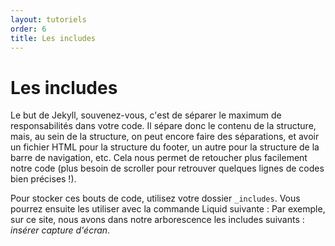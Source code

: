 ```yaml
---
layout: tutoriels
order: 6
title: Les includes
---
```

# Les includes
Le but de Jekyll, souvenez-vous, c'est de séparer le maximum de responsabilités dans votre code. Il sépare donc le contenu de la structure, mais, au sein de la structure, on peut encore faire des séparations, et avoir un fichier HTML pour la structure du footer, un autre pour la structure de la barre de navigation, etc. Cela nous permet de retoucher plus facilement notre code (plus besoin de scroller pour retrouver quelques lignes de codes bien précises !).

Pour stocker ces bouts de code, utilisez votre dossier `_includes`. Vous pourrez ensuite les utiliser avec la commande Liquid suivante :
Par exemple, sur ce site, nous avons dans notre arborescence les includes suivants :
*insérer capture d'écran*.